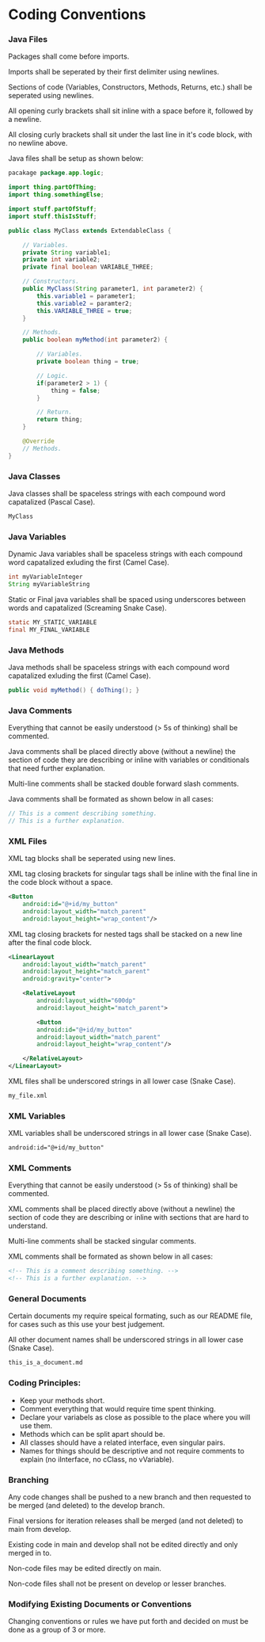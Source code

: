 # Coding Conventions

### Java Files

Packages shall come before imports.

Imports shall be seperated by their first delimiter using newlines.

Sections of code (Variables, Constructors, Methods, Returns, etc.) shall be seperated using newlines.

All opening curly brackets shall sit inline with a space before it, followed by a newline.

All closing curly brackets shall sit  under the last line in it's code block, with no newline above.

Java files shall be setup as shown below:

```java
pacakage package.app.logic;

import thing.partOfThing;
import thing.somethingElse;

import stuff.partOfStuff;
import stuff.thisIsStuff;

public class MyClass extends ExtendableClass {

    // Variables.
    private String variable1;
    private int variable2;
    private final boolean VARIABLE_THREE;

    // Constructors.
    public MyClass(String parameter1, int parameter2) {
        this.variable1 = parameter1;
        this.variable2 = paramter2;
        this.VARIABLE_THREE = true;
    }

    // Methods.
    public boolean myMethod(int parameter2) {

        // Variables.
        private boolean thing = true;

        // Logic.
        if(parameter2 > 1) {
            thing = false;
        }

        // Return.
        return thing;
    }

    @Override
    // Methods.
}
```

### Java Classes

Java classes shall be spaceless strings with each compound word capatalized (Pascal Case).

```java
MyClass
```

### Java Variables

Dynamic Java variables shall be spaceless strings with each compound word capatalized exluding the first (Camel Case).

```java
int myVariableInteger
String myVariableString
```

Static or Final java variables shall be spaced using underscores between words and capatalized (Screaming Snake Case).

```java
static MY_STATIC_VARIABLE
final MY_FINAL_VARIABLE
```

### Java Methods

Java methods shall be spaceless strings with each compound word capatalized exluding the first (Camel Case).

```java
public void myMethod() { doThing(); }
```

### Java Comments

Everything that cannot be easily understood (> 5s of thinking) shall be commented.

Java comments shall be placed directly above (without a newline) the section of code they are describing or inline with variables or conditionals that need further explanation.

Multi-line comments shall be stacked double forward slash comments.

Java comments shall be formated as shown below in all cases:

```java
// This is a comment describing something.
// This is a further explanation.
```

### XML Files

XML tag blocks shall be seperated using new lines.

XML tag closing brackets for singular tags shall be inline with the final line in the code block without a space.

```xml
<Button
    android:id="@+id/my_button"
    android:layout_width="match_parent"
    android:layout_height="wrap_content"/>
```

XML tag closing brackets for nested tags shall be stacked on a new line after the final code block.

```xml
<LinearLayout
    android:layout_width="match_parent"
    android:layout_height="match_parent"
    android:gravity="center">

    <RelativeLayout
        android:layout_width="600dp"
        android:layout_height="match_parent">

        <Button
        android:id="@+id/my_button"
        android:layout_width="match_parent"
        android:layout_height="wrap_content"/>

    </RelativeLayout>
</LinearLayout>
```

XML files shall be underscored strings in all lower case (Snake Case).

```xml
my_file.xml
```

### XML Variables

XML variables shall be underscored strings in all lower case (Snake Case).

```xml
android:id="@+id/my_button"
```

### XML Comments

Everything that cannot be easily understood (> 5s of thinking) shall be commented.

XML comments shall be placed directly above (without a newline) the section of code they are describing or inline with sections that are hard to understand.

Multi-line comments shall be stacked singular comments.

XML comments shall be formated as shown below in all cases:

```xml
<!-- This is a comment describing something. -->
<!-- This is a further explanation. -->
```

### General Documents

Certain documents my require speical formating, such as our README file, for cases such as this use your best judgement.

All other document names shall be underscored strings in all lower case (Snake Case).

```txt
this_is_a_document.md
```

### Coding Principles:

- Keep your methods short.
- Comment everything that would require time spent thinking.
- Declare your variabels as close as possible to the place where you will use them.
- Methods which can be split apart should be.
- All classes should have a related interface, even singular pairs.
- Names for things should be descriptive and not require comments to explain (no iInterface, no cClass, no vVariable).

### Branching

Any code changes shall be pushed to a new branch and then requested to be merged (and deleted) to the develop branch.

Final versions for iteration releases shall be merged (and not deleted) to main from develop.

Existing code in main and develop shall not be edited directly and only merged in to.

Non-code files may be edited directly on main.

Non-code files shall not be present on develop or lesser branches.

### Modifying Existing Documents or Conventions

Changing conventions or rules we have put forth and decided on must be done as a group of 3 or more.